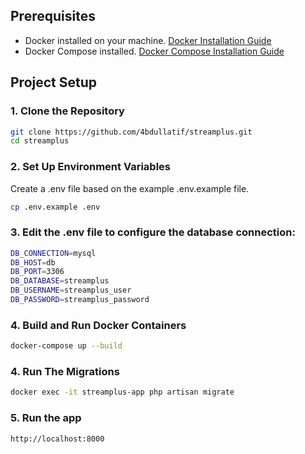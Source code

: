 ## Prerequisites
- Docker installed on your machine. [Docker Installation Guide](https://docs.docker.com/get-docker/)
- Docker Compose installed. [Docker Compose Installation Guide](https://docs.docker.com/compose/install/)


## Project Setup

### 1. Clone the Repository

```bash
git clone https://github.com/4bdullatif/streamplus.git
cd streamplus
```

### 2. Set Up Environment Variables
Create a .env file based on the example .env.example file.
```bash
cp .env.example .env
```
### 3. Edit the .env file to configure the database connection:

```bash
DB_CONNECTION=mysql
DB_HOST=db
DB_PORT=3306
DB_DATABASE=streamplus
DB_USERNAME=streamplus_user
DB_PASSWORD=streamplus_password
```

### 4. Build and Run Docker Containers
```bash
docker-compose up --build
```

### 4. Run The Migrations
```bash
docker exec -it streamplus-app php artisan migrate
```

### 5. Run the app
```bash
http://localhost:8000
```
